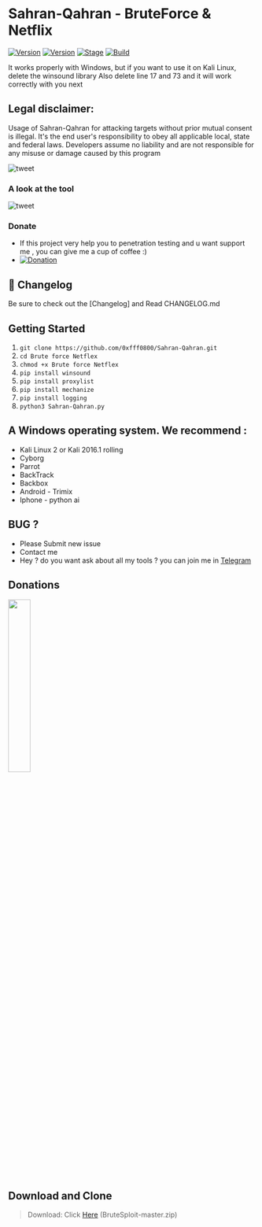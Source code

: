# Sahran-Qahran - BruteForce & Netflix

[![Version](https://img.shields.io/badge/Brutesploit-1.1.0-brightgreen.svg?maxAge=259200)]()
[![Version](https://img.shields.io/badge/Codename-Pretty-red.svg?maxAge=259200)]()
[![Stage](https://img.shields.io/badge/Release-Stable-brightgreen.svg)]()
[![Build](https://img.shields.io/badge/Supported_OS-Linux-orange.svg)]()

It works properly with Windows, but if you want to use it on Kali Linux, delete the winsound library
Also delete line 17 and 73 and it will work correctly with you next

## Legal disclaimer:

Usage of Sahran-Qahran for attacking targets without prior mutual consent is illegal. It's the end user's responsibility to obey all applicable local, state and federal laws. Developers assume no liability and are not responsible for any misuse or damage caused by this program 

![tweet](https://www.up-00.com/i/00176/n5afde4zf7e9.jpg)

### A look at the tool

![tweet](https://www.up-00.com/i/00176/p6eeoeea7bu9.png)

### Donate
- If this project very help you to penetration testing  and u want support me , you can give me a cup of coffee :)
- [![Donation](https://img.shields.io/badge/bitcoin-donate-yellow.svg)](https://www.up-00.com/i/00176/4gu5yi4fwmgt.jpg)


## :scroll: Changelog
Be sure to check out the [Changelog] and Read CHANGELOG.md

## Getting Started
1. ```git clone https://github.com/0xfff0800/Sahran-Qahran.git```
2. ```cd Brute force Netflex```
3. ```chmod +x Brute force Netflex ```
4. ```pip install winsound  ```
5. ```pip install proxylist  ```
6. ```pip install mechanize  ```
7. ```pip install logging ```
8. ``` python3 Sahran-Qahran.py ```


## A Windows operating system. We recommend :
- Kali Linux 2 or Kali 2016.1 rolling 
- Cyborg
- Parrot 
- BackTrack 
- Backbox  
- Android - Trimix
- Iphone - python ai 

## BUG ? 
- Please Submit new issue 
- Contact me
- Hey ? do you want ask about all my tools ? you can join me in [Telegram](https://T.me/flaah999)

## Donations 

 <img src="https://www.up-00.com/i/00176/4gu5yi4fwmgt.jpg" width="30%"></img>
 
 ## Download and Clone
 > Download: Click [Here](https://github.com/0xfff0800/Sahran-Qahran/archive/master.zip) (BruteSploit-master.zip)
 
 
